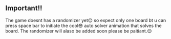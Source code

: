 <h2>Important!!</h2>

The game doesnt has a randomizer yet😔 so expect only one board bt u can press space bar to initiate the cool😎 auto solver animation that solves the board.
The randomizer will alaso be added soon please be paitiant.😉
